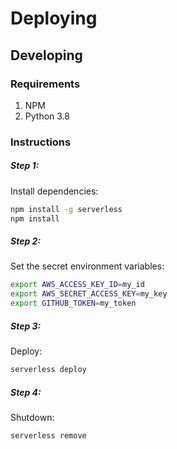 # Deploying

## Developing

### Requirements

1. NPM
2. Python 3.8

### Instructions

##### Step 1:
Install dependencies:
```bash
npm install -g serverless
npm install
```

##### Step 2:
Set the secret environment variables:
```bash
export AWS_ACCESS_KEY_ID=my_id
export AWS_SECRET_ACCESS_KEY=my_key
export GITHUB_TOKEN=my_token
```

##### Step 3:
Deploy:
```bash
serverless deploy
```

##### Step 4:
Shutdown:
```bash
serverless remove
```
